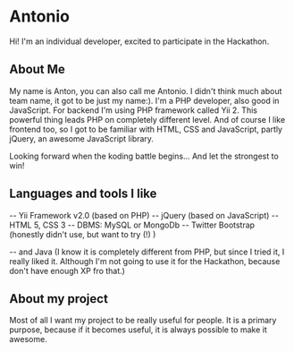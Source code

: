 
# Antonio

Hi! I'm an individual developer, excited to participate in the Hackathon.

## About Me

My name is Anton, you can also call me Antonio. I didn't think much about team name, it got to be just my name:).
I'm a PHP developer, also good in JavaScript. For backend I'm using PHP framework called Yii 2. This powerful thing 
leads PHP on completely different level.
And of course I like frontend too, so I got to be familiar with HTML, CSS and JavaScript, partly jQuery, an 
awesome JavaScript library.

Looking forward when the koding battle begins... And let the strongest to win!

## Languages and tools I like

-- Yii Framework v2.0 (based on PHP)
-- jQuery (based on JavaScript)
-- HTML 5, CSS 3
-- DBMS: MySQL or MongoDb
-- Twitter Bootstrap (honestly didn't use, but want to try (!) )

-- and Java (I know it is completely different from PHP, but since I tried it, I really liked it. Although I'm not going 
to use it for the Hackathon, because don't have enough XP fro that.)

## About my project

Most of all I want my project to be really useful for people. It is a primary purpose, because if it becomes useful, it is 
always possible to make it awesome.
